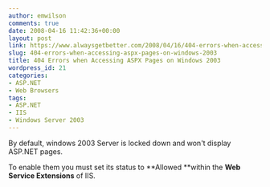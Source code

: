 ```yaml
---
author: emwilson
comments: true
date: 2008-04-16 11:42:36+00:00
layout: post
link: https://www.alwaysgetbetter.com/2008/04/16/404-errors-when-accessing-aspx-pages-on-windows-2003/
slug: 404-errors-when-accessing-aspx-pages-on-windows-2003
title: 404 Errors when Accessing ASPX Pages on Windows 2003
wordpress_id: 21
categories:
- ASP.NET
- Web Browsers
tags:
- ASP.NET
- IIS
- Windows Server 2003
---
```


By default, windows 2003 Server is locked down and won't display ASP.NET pages.

To enable them you must set its status to **Allowed **within the **Web Service Extensions** of IIS.
